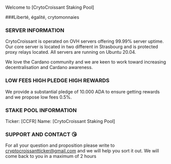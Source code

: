 Welcome to [CrytoCroissant Staking Pool]

###Liberté, égalité, crytomonnaies

### SERVER INFORMATION
CrytoCroissant is operated on OVH servers offering 99.99% server uptime. Our core server is located in two different in Strasbourg and is protected proxy relays located.
All servers are running on Ubuntu 20.04. 

We love the Cardano community and we are keen to work toward increasing decentralisation and Cardano awareness.

### LOW FEES HIGH PLEDGE HIGH REWARDS

We provide a substantial pledge of 10.000 ADA to ensure getting rewards and we propose low fees 0.5%.

### STAKE POOL INFORMATION

Ticker: [CCFR]
Name: [CrytoCroissant Staking Pool]

### SUPPORT AND CONTACT :kissing_heart:

For all your question and proposition please write to cryptocroissantticker@gmail.com and we will help you sort it out. We will come back to you in a maximum of 2 hours
### 
